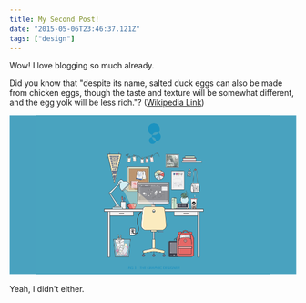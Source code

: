 ```yaml
---
title: My Second Post!
date: "2015-05-06T23:46:37.121Z"
tags: ["design"]
---
```


Wow! I love blogging so much already.

Did you know that "despite its name, salted duck eggs can also be made from
chicken eggs, though the taste and texture will be somewhat different, and the
egg yolk will be less rich."?
([Wikipedia Link](http://en.wikipedia.org/wiki/Salted_duck_egg))

![Innod](./innod.png)

Yeah, I didn't either.
